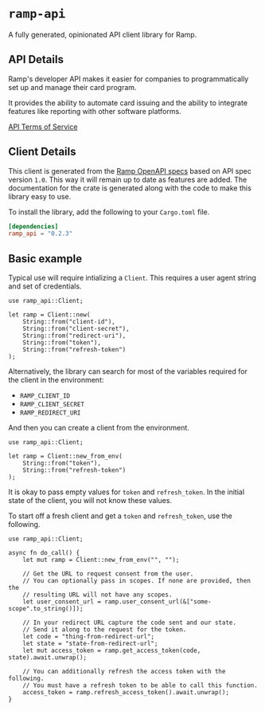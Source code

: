 # `ramp-api`

A fully generated, opinionated API client library for Ramp.

## API Details

Ramp's developer API makes it easier for companies to programmatically set up and manage their card program.

It provides the ability to automate card issuing and the ability to integrate features like reporting with other software platforms.

[API Terms of Service](https://ramp.com/developer-agreement)




## Client Details

This client is generated from the [Ramp OpenAPI
specs](https://github.com/sumatokado/ramp-developer) based on API spec version `1.0`. This way it will remain
up to date as features are added. The documentation for the crate is generated
along with the code to make this library easy to use.


To install the library, add the following to your `Cargo.toml` file.

```toml
[dependencies]
ramp_api = "0.2.3"
```

## Basic example

Typical use will require intializing a `Client`. This requires
a user agent string and set of credentials.

```
use ramp_api::Client;

let ramp = Client::new(
    String::from("client-id"),
    String::from("client-secret"),
    String::from("redirect-uri"),
    String::from("token"),
    String::from("refresh-token")
);
```

Alternatively, the library can search for most of the variables required for
the client in the environment:

- `RAMP_CLIENT_ID`
- `RAMP_CLIENT_SECRET`
- `RAMP_REDIRECT_URI`

And then you can create a client from the environment.

```
use ramp_api::Client;

let ramp = Client::new_from_env(
    String::from("token"),
    String::from("refresh-token")
);
```

It is okay to pass empty values for `token` and `refresh_token`. In
the initial state of the client, you will not know these values.

To start off a fresh client and get a `token` and `refresh_token`, use the following.

```
use ramp_api::Client;

async fn do_call() {
    let mut ramp = Client::new_from_env("", "");

    // Get the URL to request consent from the user.
    // You can optionally pass in scopes. If none are provided, then the
    // resulting URL will not have any scopes.
    let user_consent_url = ramp.user_consent_url(&["some-scope".to_string()]);

    // In your redirect URL capture the code sent and our state.
    // Send it along to the request for the token.
    let code = "thing-from-redirect-url";
    let state = "state-from-redirect-url";
    let mut access_token = ramp.get_access_token(code, state).await.unwrap();

    // You can additionally refresh the access token with the following.
    // You must have a refresh token to be able to call this function.
    access_token = ramp.refresh_access_token().await.unwrap();
}
```
